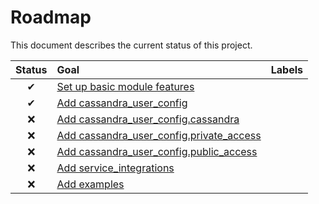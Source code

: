 # Roadmap

This document describes the current status of this project.


| Status | Goal | Labels | 
| :---: | :--- | --- | 
| ✔ | [Set up basic module features]() || 
| ✔ | [Add cassandra_user_config]() ||
| ❌ | [Add cassandra_user_config.cassandra]() ||
| ❌ | [Add cassandra_user_config.private_access]() ||
| ❌ | [Add cassandra_user_config.public_access]() ||
| ❌ | [Add service_integrations]() ||
| ❌ | [Add examples]() ||
